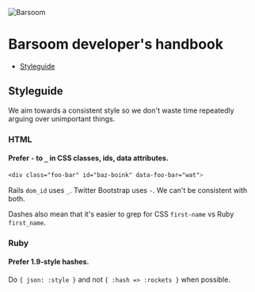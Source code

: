 ![Barsoom](http://barsoom.se/barsoom.png)

# Barsoom developer's handbook

* [Styleguide](#styleguide)

## Styleguide

We aim towards a consistent style so we don't waste time repeatedly arguing over unimportant things.

### HTML

#### Prefer `-` to `_` in CSS classes, ids, data attributes.

``` css
<div class="foo-bar" id="baz-boink" data-foo-bar="wat">
```

Rails `dom_id` uses `_`. Twitter Bootstrap uses `-`. We can't be consistent with both.

Dashes also mean that it's easier to grep for CSS `first-name` vs Ruby `first_name`.


### Ruby

#### Prefer 1.9-style hashes.

Do `{ json: :style }` and not `{ :hash => :rockets }` when possible.
